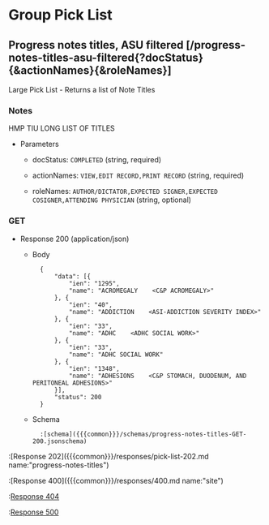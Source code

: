 # Group Pick List

## Progress notes titles, ASU filtered [/progress-notes-titles-asu-filtered{?docStatus}{&actionNames}{&roleNames}]

Large Pick List - Returns a list of Note Titles

### Notes

HMP TIU LONG LIST OF TITLES

+ Parameters

    + docStatus: `COMPLETED` (string, required) 

    + actionNames: `VIEW,EDIT RECORD,PRINT RECORD` (string, required) 

    + roleNames: `AUTHOR/DICTATOR,EXPECTED SIGNER,EXPECTED COSIGNER,ATTENDING PHYSICIAN` (string, optional) 

### GET

+ Response 200 (application/json)

    + Body

            {
                "data": [{
                    "ien": "1295",
                    "name": "ACROMEGALY    <C&P ACROMEGALY>"
                }, {
                    "ien": "40",
                    "name": "ADDICTION    <ASI-ADDICTION SEVERITY INDEX>"
                }, {
                    "ien": "33",
                    "name": "ADHC    <ADHC SOCIAL WORK>"
                }, {
                    "ien": "33",
                    "name": "ADHC SOCIAL WORK"
                }, {
                    "ien": "1348",
                    "name": "ADHESIONS    <C&P STOMACH, DUODENUM, AND PERITONEAL ADHESIONS>"
                }],
                "status": 200
            }

    + Schema

            :[schema]({{{common}}}/schemas/progress-notes-titles-GET-200.jsonschema)

:[Response 202]({{{common}}}/responses/pick-list-202.md name:"progress-notes-titles")

:[Response 400]({{{common}}}/responses/400.md name:"site")

:[Response 404]({{{common}}}/responses/404.md)

:[Response 500]({{{common}}}/responses/500.md)


